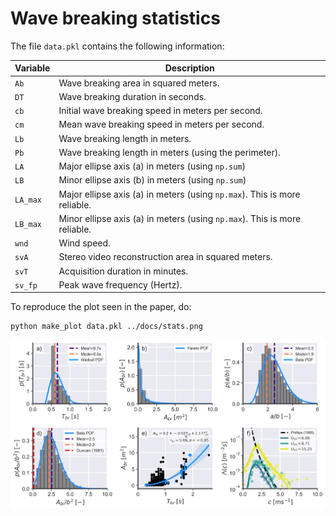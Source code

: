 # **Wave breaking statistics**


The file ```data.pkl``` contains the following information:

Variable | Description
---------|------------
`Ab`     | Wave breaking area in squared meters.
`DT`     | Wave breaking duration in seconds.
`cb`     | Initial wave breaking speed in meters per second.
`cm`     | Mean wave breaking speed in meters per second.
`Lb`     | Wave breaking length in meters.
`Pb`     | Wave breaking length in meters (using the perimeter).
`LA`     | Major ellipse axis (a) in meters (using `np.sum`)
`LB`     | Minor ellipse axis (b) in meters (using `np.sum`)
`LA_max` | Major ellipse axis (a) in meters (using `np.max`). This is more reliable.
`LB_max` | Minor ellipse axis (a) in meters (using `np.max`). This is more reliable.
`wnd`    | Wind speed.
`svA`    | Stereo video reconstruction area in squared meters.
`svT`    | Acquisition duration in minutes.
`sv_fp`  | Peak wave frequency (Hertz).

To reproduce the plot seen in the paper, do:

```bash
python make_plot data.pkl ../docs/stats.png
```

![](../docs/stats.png)

